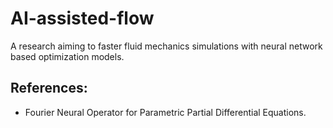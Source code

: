 # AI-assisted-flow
A research aiming to faster fluid mechanics simulations with neural network based optimization models.

## References:

- Fourier Neural Operator for Parametric Partial Differential Equations.
